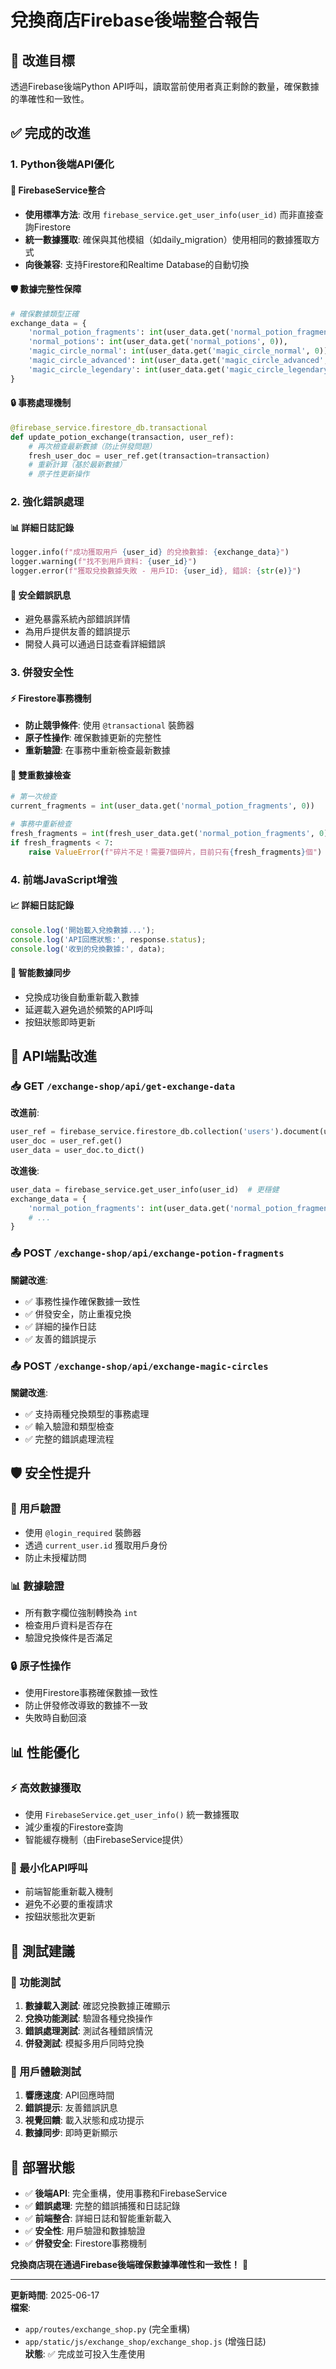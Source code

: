 # 兌換商店Firebase後端整合報告

## 🎯 改進目標

透過Firebase後端Python API呼叫，讀取當前使用者真正剩餘的數量，確保數據的準確性和一致性。

## ✅ 完成的改進

### 1. **Python後端API優化**

#### 🔧 FirebaseService整合
- **使用標準方法**: 改用 `firebase_service.get_user_info(user_id)` 而非直接查詢Firestore
- **統一數據獲取**: 確保與其他模組（如daily_migration）使用相同的數據獲取方式
- **向後兼容**: 支持Firestore和Realtime Database的自動切換

#### 🛡️ 數據完整性保障
```python
# 確保數據類型正確
exchange_data = {
    'normal_potion_fragments': int(user_data.get('normal_potion_fragments', 0)),
    'normal_potions': int(user_data.get('normal_potions', 0)),
    'magic_circle_normal': int(user_data.get('magic_circle_normal', 0)),
    'magic_circle_advanced': int(user_data.get('magic_circle_advanced', 0)),
    'magic_circle_legendary': int(user_data.get('magic_circle_legendary', 0))
}
```

#### 🔒 事務處理機制
```python
@firebase_service.firestore_db.transactional
def update_potion_exchange(transaction, user_ref):
    # 再次檢查最新數據（防止併發問題）
    fresh_user_doc = user_ref.get(transaction=transaction)
    # 重新計算（基於最新數據）
    # 原子性更新操作
```

### 2. **強化錯誤處理**

#### 📊 詳細日誌記錄
```python
logger.info(f"成功獲取用戶 {user_id} 的兌換數據: {exchange_data}")
logger.warning(f"找不到用戶資料: {user_id}")
logger.error(f"獲取兌換數據失敗 - 用戶ID: {user_id}, 錯誤: {str(e)}")
```

#### 🚫 安全錯誤訊息
- 避免暴露系統內部錯誤詳情
- 為用戶提供友善的錯誤提示
- 開發人員可以通過日誌查看詳細錯誤

### 3. **併發安全性**

#### ⚡ Firestore事務機制
- **防止競爭條件**: 使用 `@transactional` 裝飾器
- **原子性操作**: 確保數據更新的完整性
- **重新驗證**: 在事務中重新檢查最新數據

#### 🔄 雙重數據檢查
```python
# 第一次檢查
current_fragments = int(user_data.get('normal_potion_fragments', 0))

# 事務中重新檢查
fresh_fragments = int(fresh_user_data.get('normal_potion_fragments', 0))
if fresh_fragments < 7:
    raise ValueError(f"碎片不足！需要7個碎片，目前只有{fresh_fragments}個")
```

### 4. **前端JavaScript增強**

#### 📈 詳細日誌記錄
```javascript
console.log('開始載入兌換數據...');
console.log('API回應狀態:', response.status);
console.log('收到的兌換數據:', data);
```

#### 🔄 智能數據同步
- 兌換成功後自動重新載入數據
- 延遲載入避免過於頻繁的API呼叫
- 按鈕狀態即時更新

## 🔧 API端點改進

### 📥 GET `/exchange-shop/api/get-exchange-data`
**改進前**:
```python
user_ref = firebase_service.firestore_db.collection('users').document(user_id)
user_doc = user_ref.get()
user_data = user_doc.to_dict()
```

**改進後**:
```python
user_data = firebase_service.get_user_info(user_id)  # 更穩健
exchange_data = {
    'normal_potion_fragments': int(user_data.get('normal_potion_fragments', 0)),  # 類型安全
    # ...
}
```

### 📤 POST `/exchange-shop/api/exchange-potion-fragments`
**關鍵改進**:
- ✅ 事務性操作確保數據一致性
- ✅ 併發安全，防止重複兌換
- ✅ 詳細的操作日誌
- ✅ 友善的錯誤提示

### 📤 POST `/exchange-shop/api/exchange-magic-circles`
**關鍵改進**:
- ✅ 支持兩種兌換類型的事務處理
- ✅ 輸入驗證和類型檢查
- ✅ 完整的錯誤處理流程

## 🛡️ 安全性提升

### 🔐 用戶驗證
- 使用 `@login_required` 裝飾器
- 透過 `current_user.id` 獲取用戶身份
- 防止未授權訪問

### 📊 數據驗證
- 所有數字欄位強制轉換為 `int`
- 檢查用戶資料是否存在
- 驗證兌換條件是否滿足

### 🔒 原子性操作
- 使用Firestore事務確保數據一致性
- 防止併發修改導致的數據不一致
- 失敗時自動回滾

## 📊 性能優化

### ⚡ 高效數據獲取
- 使用 `FirebaseService.get_user_info()` 統一數據獲取
- 減少重複的Firestore查詢
- 智能緩存機制（由FirebaseService提供）

### 🔄 最小化API呼叫
- 前端智能重新載入機制
- 避免不必要的重複請求
- 按鈕狀態批次更新

## 🧪 測試建議

### 🔧 功能測試
1. **數據載入測試**: 確認兌換數據正確顯示
2. **兌換功能測試**: 驗證各種兌換操作
3. **錯誤處理測試**: 測試各種錯誤情況
4. **併發測試**: 模擬多用戶同時兌換

### 📱 用戶體驗測試
1. **響應速度**: API回應時間
2. **錯誤提示**: 友善錯誤訊息
3. **視覺回饋**: 載入狀態和成功提示
4. **數據同步**: 即時更新顯示

## 🚀 部署狀態

- ✅ **後端API**: 完全重構，使用事務和FirebaseService
- ✅ **錯誤處理**: 完整的錯誤捕獲和日誌記錄  
- ✅ **前端整合**: 詳細日誌和智能重新載入
- ✅ **安全性**: 用戶驗證和數據驗證
- ✅ **併發安全**: Firestore事務機制

**兌換商店現在通過Firebase後端確保數據準確性和一致性！** 🎉

---

**更新時間**: 2025-06-17  
**檔案**: 
- `app/routes/exchange_shop.py` (完全重構)
- `app/static/js/exchange_shop/exchange_shop.js` (增強日誌)  
**狀態**: ✅ 完成並可投入生產使用
